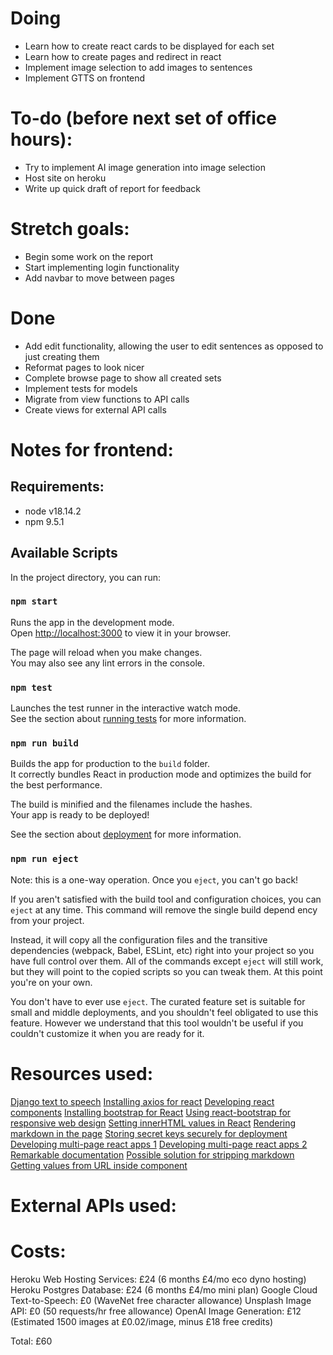 # Doing
- Learn how to create react cards to be displayed for each set
- Learn how to create pages and redirect in react
- Implement image selection to add images to sentences
- Implement GTTS on frontend

# To-do (before next set of office hours):
- Try to implement AI image generation into image selection
- Host site on heroku
- Write up quick draft of report for feedback

# Stretch goals:
- Begin some work on the report
- Start implementing login functionality
- Add navbar to move between pages

# Done
- Add edit functionality, allowing the user to edit sentences as opposed to just creating them
- Reformat pages to look nicer
- Complete browse page to show all created sets
- Implement tests for models
- Migrate from view functions to API calls
- Create views for external API calls 

# Notes for frontend:
## Requirements:
- node v18.14.2
- npm 9.5.1

## Available Scripts

In the project directory, you can run:

### `npm start`

Runs the app in the development mode.\
Open [http://localhost:3000](http://localhost:3000) to view it in your browser.

The page will reload when you make changes.\
You may also see any lint errors in the console.

### `npm test`

Launches the test runner in the interactive watch mode.\
See the section about [running tests](https://facebook.github.io/create-react-app/docs/running-tests) for more information.

### `npm run build`

Builds the app for production to the `build` folder.\
It correctly bundles React in production mode and optimizes the build for the best performance.

The build is minified and the filenames include the hashes.\
Your app is ready to be deployed!

See the section about [deployment](https://facebook.github.io/create-react-app/docs/deployment) for more information.

### `npm run eject`

Note: this is a one-way operation. Once you `eject`, you can't go back!

If you aren't satisfied with the build tool and configuration choices, you can `eject` at any time. This command will remove the single build depend    ency from your project.

Instead, it will copy all the configuration files and the transitive dependencies (webpack, Babel, ESLint, etc) right into your project so you have     full control over them. All of the commands except `eject` will still work, but they will point to the copied scripts so you can tweak them. At this     point you're on your own.

You don't have to ever use `eject`. The curated feature set is suitable for small and middle deployments, and you shouldn't feel obligated to use this feature. However we understand that this tool wouldn't be useful if you couldn't customize it when you are ready for it.

# Resources used:
[Django text to speech](https://pytutorial.com/django-text-to-speech/)
[Installing axios for react](https://www.digitalocean.com/community/tutorials/react-axios-react)
[Developing react components](https://www.digitalocean.com/community/tutorial_series/how-to-code-in-react-js)
[Installing bootstrap for React](https://create-react-app.dev/docs/adding-bootstrap/)
[Using react-bootstrap for responsive web design](https://react-bootstrap.github.io/layout/grid/)
[Setting innerHTML values in React](https://blog.logrocket.com/using-dangerouslysetinnerhtml-in-a-react-application/)
[Rendering markdown in the page](https://www.npmjs.com/package/remarkable-react)
[Storing secret keys securely for deployment](https://stackoverflow.com/questions/15209978/where-to-store-secret-keys-django)
[Developing multi-page react apps 1](https://www.geeksforgeeks.org/how-to-create-a-multi-page-website-using-react-js/)
[Developing multi-page react apps 2](https://stackoverflow.com/questions/41956465/how-to-create-multiple-page-app-using-react)
[Remarkable documentation](https://github.com/jonschlinkert/remarkable)
[Possible solution for stripping markdown](https://www.npmjs.com/package/remove-markdown)
[Getting values from URL inside component](https://stackoverflow.com/questions/58548767/react-router-dom-useparams-inside-class-component)

# External APIs used:

# Costs:

Heroku Web Hosting Services: £24 (6 months £4/mo eco dyno hosting)
Heroku Postgres Database: £24 (6 months £4/mo mini plan)
Google Cloud Text-to-Speech: £0 (WaveNet free character allowance)
Unsplash Image API: £0 (50 requests/hr free allowance)
OpenAI Image Generation: £12 (Estimated 1500 images at £0.02/image, minus £18 free credits)

Total: £60